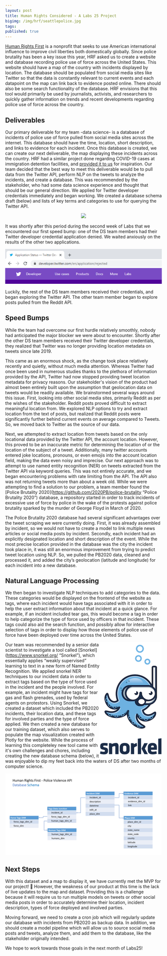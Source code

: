 ```yaml
---
layout: post
title: Human Rights Considered - A Labs 25 Project
bigimg: /img/hrf/seattlepolice.jpg
tags: 
published: true
---
```


[Human Rights First](<https://www.humanrightsfirst.org/> "Human Rights First") is a nonprofit that seeks to use American international influence to improve civil liberties both domestically globally. 
Since police brutality has been a key issue this year, HRF asked us to create a website and database recording police use of force across the United States. This website should have a map of the country with incidents displayed by location.
The database should be populated from social media sites like Twitter so that the data is constantly relevant to current events and each datapoint on the map can link back to evidence posted online. There should also be some search functionality of the database. 
HRF envisions that this tool would primarily be used by journalists, activists, and researchers to quickly gather information on trends and recent developments regarding police use of force across the country. 

## Deliverables

Our primary deliverable for my team -data science- is a database of incidents of police use of force pulled from social media sites across the internet. This database should have the time, location, short description, and links to evidence for each incident. 
Once this database is created, we can create our next deliverable, the map displaying these incidents across the country. HRF had a similar project done regarding COVID-19 cases at immigration detention facilities, and [provided it to us](<http://www.detainedindanger.org/> "Detained in Danger") for inspiration. 
Our team decided that the best way to meet this deliverable would be to pull data from the Twitter API, perform NLP on the tweets to analyze the incidents, and create a database. This was recommended by the stakeholder, who had some data science experience and thought that should be our general direction. 
We applied for Twitter developer credentials immediately and began working. We created a database schema draft (below) and lists of key terms and categories to use for querying the Twitter API. 

<p align="center">
  <img src="/img/hrf/dbschema1.jpg"/>
</p>

It was shortly after this period during the second week of Labs that we encountered our first speed bump: one of the DS team members had their Twitter developer credential application denied. We waited anxiously on the results of the other two applications.

<p align="left">
  <img src="/img/hrf/twittersad.png"/>
</p>

Luckily, the rest of the DS team members received their credentials, and began exploring the Twitter API. The other team member began to explore posts pulled from the Reddit API. 

## Speed Bumps

While the team had overcome our first hurdle relatively smoothly, nobody had anticipated the major blocker we were about to encounter. Shortly after the other DS team members received their Twitter developer credentials, they realized that Twitter was no longer providing location metadata on tweets since late 2019. 

This came as an enormous shock, as the change took place relatively recently and quietly, without much media attention. Whereas Twitter had once been used in numerous studies thanks to the plethora of information provided by the API, Twitter had now stopped providing tweet location metadata for privacy reasons. Our stakeholder's vision of the product had almost been entirely built upon the assumption that geolocation data on tweets would be readily available. 
We brainstormed several ways around this issue. First, looking into other social media sites, primarily Reddit as per the wishes of the stakeholder. Reddit posts proved difficult to extract meaningful location from. We explored NLP options to try and extract location from the text of posts, but realized that Reddit posts were significantly further behind current events on average compared to Tweets. So, we moved back to Twitter as the source of our data. 

Next, we attempted to extract location from tweets based on the only locational data provided by the Twitter API, the account location. However, this proved to be an inaccurate metric for determining the location of or the location of the subject of a tweet. Additionally, many twitter accounts entered joke locations, pronouns, or even emojis into the account location field, making the data even noisy and imprecise. 
Our next approach was to attempt to use named entity recognition (NER) on tweets extracted from the Twitter API via keyword queries. This was not entirely accurate, and we began encountering problems with rate limiting from the API. The API also was not returning tweets more than about a week old. 
While we were attempting to find a solution to our problem, a team member found the [Police Brutality 2020](<https://github.com/2020PB/police-brutality> “Police Brutality 2020”) database, a repository started in order to track incidents of excessive use of force by police in the wake of the protests against police brutality sparked by the murder of George Floyd in March of 2020. 

The Police Brutality 2020 database had several significant advantages over the tweet scraping we were currently doing. First, it was already assembled by incident, so we would not have to create a model to link multiple news articles or social media posts by incident. Secondly, each incident had an explicitly designated location and short description of the event. While the most precise location provided in the database was the city the incident took place in, it was still an enormous improvement from trying to predict tweet location using NLP. So, we pulled the PB2020 data, cleaned and processed it, and added the city’s geolocation (latitude and longitude) for each incident into a new database. 

## Natural Language Processing

We then began to investigate NLP techniques to add categories to the data. These categories would be displayed on the frontend of the website as tags, where each incident would have tags associated with it in order to help the user extract information about that incident at a quick glance. For example, if an incident included tear gas, this would become a tag in order to help categorize the type of force used by officers in that incident. These tags could also aid the search function, and possibly allow for interactive selection of tags in order to display how those elements of police use of force have been deployed over time across the United States. 

<img align="right" width="200" height="370" src="/img/hrf/snorkel.png" />

Our team was recommended by a senior data scientist to investigate a tool called [Snorkel](<https://www.snorkel.org/> “Snorkel”), which essentially applies “weakly supervised” learning to text in a new form of Named Entity Recognition. We applied snorkel NER techniques to our incident data in order to extract tags based on the type of force used in the incident and the people involved. For example, an incident might have tags for tear gas and flash grenades, used by federal agents on protestors. Using Snorkel, we created a dataset which included the PB2020 incidents, their location data, and these tags for involved parties and the type of force applied. We then created a new database for our training dataset, which also serves to populate the map visualization created with Plotly for the website. While the process of learning this completeley new tool came with it's own challenges and chores, including creating the new database schema (below), it was enjoyable to dip my feet back into the waters of DS after two months of computer science. 

<p align="center">
  <img src="/img/hrf/dbschema2.jpg"/>
</p>

## Next Steps

With this dataset and a map to display it, we have currently met the MVP for our project! 🎉 
However, the weakness of our product at this time is the lack of live updates to the map and dataset. Providing this is a challenge because it will require us to run multiple models on tweets or other social media posts in order to accurately determine their location, incident description, types of force deployed and involved parties. 

Moving forward, we need to create a cron job which will regularly update our database with incidents from PB2020 as backup data. In addition, we should create a model pipeline which will allow us to source social media posts and tweets, analyze them, and add them to the database, like the stakeholder originally intended. 

We hope to work towards those goals in the next month of Labs25!


